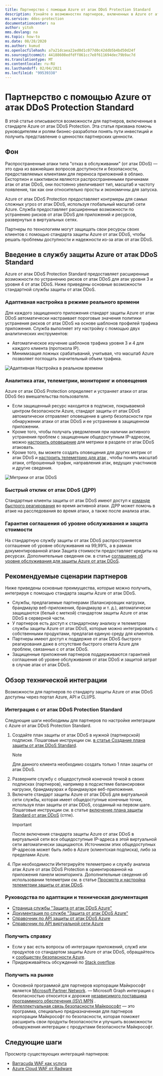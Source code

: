 ```yaml
---
title: Партнерство с помощью Azure от атак DDoS Protection Standard
description: Узнайте о возможностях партнеров, включенных в Azure от атак DDoS Protection Standard.
ms.service: ddos-protection
documentationcenter: na
author: yitoh
mms.devlang: na
ms.topic: how-to
ms.date: 08/28/2020
ms.author: kumud
ms.openlocfilehash: a7a21dcaea22ed0d1c077d0c42ddb5b4bd50d24f
ms.sourcegitcommit: 44188608edfdff861cc7e8f611694dec79b9ac7d
ms.translationtype: MT
ms.contentlocale: ru-RU
ms.lasthandoff: 02/04/2021
ms.locfileid: "99539338"
---
```

# <a name="partnering-with-azure-ddos-protection-standard"></a>Партнерство с помощью Azure от атак DDoS Protection Standard
В этой статье описываются возможности для партнеров, включенные в стандарте Azure от атак DDoS Protection. Эта статья призвана помочь руководителям и ролям бизнес-разработки понять пути инвестиций и получить представление о ценностях партнерских ценности.

## <a name="background"></a>Фон
Распространенные атаки типа "отказ в обслуживании" (от атак DDoS) — это одна из важнейших вопросов доступности и безопасности, предоставляемых клиентами для переноса приложений в облако. Екстортион и хакктивисм являются распространенными причинами атак от атак DDoS, они постоянно увеличивают тип, масштаб и частоту появления, так как они относительно просты и экономичны для запуска.

Azure от атак DDoS Protection предоставляет контрмеры для самых сложных угроз от атак DDoS, используя глобальный масштаб сети Azure. Служба предоставляет расширенные возможности по устранению рисков от атак DDoS для приложений и ресурсов, развернутых в виртуальных сетях.

Партнеры по технологиям могут защищать свои ресурсы своих клиентов с помощью стандарта защиты Azure от атак DDoS, чтобы решать проблемы доступности и надежности из-за атак от атак DDoS.

## <a name="introduction-to-azure-ddos-protection-standard"></a>Введение в службу защиты Azure от атак DDoS Standard
Azure от атак DDoS Protection Standard предоставляет расширенные возможности по устранению рисков от атак DDoS для атак уровня 3 и уровня 4 от атак DDoS. Ниже приведены основные возможности стандартной службы защиты от атак DDoS.

### <a name="adaptive-real-time-tuning"></a>Адаптивная настройка в режиме реального времени
Для каждого защищенного приложения стандарт защиты Azure от атак DDoS автоматически настраивает пороговые значения политики устранения рисков от атак DDoS на основе шаблонов профилей трафика приложения. Служба выполняет эту настройку с помощью двух аналитических инструментов:

- Автоматическое изучение шаблонов трафика уровня 3 и 4 для каждого клиента (протокола IP).
- Минимизация ложных срабатываний, учитывая, что масштаб Azure позволяет поглощать значительный объем трафика.

![Адаптивная Настройка в реальном времени](./media/ddos-protection-partner-onboarding/real-time-tuning.png)

### <a name="attack-analytics-telemetry-monitoring-and-alerting"></a>Аналитика атак, телеметрии, мониторинг и оповещения
Azure от атак DDoS Protection определяет и устраняет атаки от атак DDoS без вмешательства пользователя.

- Если защищенный ресурс находится в подписке, покрываемой центром безопасности Azure, стандарт защиты от атак DDoS автоматически отправляет оповещение в центр безопасности при обнаружении атаки от атак DDoS и ее устранении в защищенном приложении.
- Кроме того, чтобы получать уведомления при наличии активного устранения проблем с защищенным общедоступным IP-адресом, можно [настроить оповещение](alerts.md) для метрики в разделе от атак DDoS атаковать.
- Кроме того, вы можете создать оповещения для других метрик от атак DDoS и [настроить телеметрию для атак](telemetry.md) , чтобы понять масштаб атаки, отброшенный трафик, направления атак, ведущих участников и другие сведения.

![Метрики от атак DDoS](./media/ddos-protection-partner-onboarding/ddos-metrics.png)

### <a name="ddos-rapid-response-drr"></a>Быстрый отклик от атак DDoS (ДРР)
Стандартные клиенты защиты от атак DDoS имеют доступ к [команде быстрого реагирования](ddos-rapid-response.md) во время активной атаки. ДРР может помочь в атаке на расследования во время атаки, а также после анализа атак.

### <a name="sla-guarantee-and-cost-protection"></a>Гарантия соглашения об уровне обслуживания и защита стоимости
На стандартную службу защиты от атак DDoS распространяется соглашение об уровне обслуживания на 99,99%, а в рамках документированной атаки Защита стоимости предоставляет кредиты на ресурсах. Дополнительные сведения см. в статье [соглашение об уровне обслуживания для защиты Azure от атак DDoS](https://azure.microsoft.com/support/legal/sla/ddos-protection/v1_0/).

## <a name="featured-partner-scenarios"></a>Рекомендуемые сценарии партнеров
Ниже приведены основные преимущества, которые можно получить, интегрируя с помощью стандарта защиты Azure от атак DDoS.

- Службы, предлагаемые партнерами (балансировщик нагрузки, брандмауэр веб-приложения, брандмауэр и т. д.), автоматически защищаются (белый с меткой) стандартом защиты Azure от атак DDoS в серверной части.
- У партнеров есть доступ к стандартному анализу и телеметрии службы защиты Azure от атак DDoS, которые можно интегрировать с собственными продуктами, предлагая единую среду для клиентов.  
- Партнеры имеют доступ к поддержке от атак DDoS быстрого реагирования даже в отсутствие быстрого ответа Azure для проблем, связанных с от атак DDoS.
- Защищенные приложения партнеров поддерживаются гарантией соглашения об уровне обслуживания от атак DDoS и защитой затрат в случае атак от атак DDoS.

## <a name="technical-integration-overview"></a>Обзор технической интеграции
Возможности для партнеров по стандарту защиты Azure от атак DDoS доступны через портал Azure, API и CLI/PS.

### <a name="integrate-with-ddos-protection-standard"></a>Интеграция с от атак DDoS Protection Standard
Следующие шаги необходимы для партнеров по настройке интеграции с Azure от атак DDoS Protection Standard.
1. Создайте план защиты от атак DDoS в нужной (партнерской) подписке. Пошаговые инструкции см. [в статье Создание плана защиты от атак DDoS Standard](manage-ddos-protection.md#create-a-ddos-protection-plan).
   > [!NOTE]
   > Для данного клиента необходимо создать только 1 план защиты от атак DDoS. 
2. Разверните службу с общедоступной конечной точкой в своих подписках (партнеров), например в подсистеме балансировки нагрузки, брандмауэрах и брандмауэре веб-приложения. 
3. Включите стандарт защиты Azure от атак DDoS для виртуальной сети службы, которая имеет общедоступные конечные точки, используя план защиты от атак DDoS, созданный на первом шаге. Пошаговые инструкции см. в статье [включение плана защиты Standard от атак DDoS](manage-ddos-protection.md#enable-ddos-protection-for-an-existing-virtual-network) (стпе).
   > [!IMPORTANT] 
   > После включения стандарта защиты Azure от атак DDoS в виртуальной сети все общедоступные IP-адреса в этой виртуальной сети автоматически защищаются. Источником этих общедоступных IP-адресов может быть либо в Azure (клиентская подписка), либо за пределами Azure. 
4. При необходимости Интегрируйте телеметрию и службу анализа атак Azure от атак DDoS Protection в ориентированной на приложения панели мониторинга. Дополнительные сведения об использовании телеметрии см. в статье [Просмотр и настройка телеметрии защиты от атак DDoS](telemetry.md). 

### <a name="onboarding-guides-and-technical-documentation"></a>Руководства по адаптации и техническая документация

- [Страница службы "Защита от атак DDoS Azure"](https://azure.microsoft.com/services/ddos-protection/)
- [Документация по службе "Защита от атак DDoS Azure"](ddos-protection-overview.md)
- [Справочник по API защиты от атак DDoS Azure](/rest/api/virtualnetwork/ddosprotectionplans)
- [Справочник по API виртуальной сети Azure](/rest/api/virtualnetwork/virtualnetworks)

### <a name="get-help"></a>Получить справку

- Если у вас есть вопросы об интеграции приложений, служб или продуктов со стандартом защиты Azure от атак DDoS, обращайтесь к [сообществу безопасности Azure](https://techcommunity.microsoft.com/t5/security-identity/bd-p/Azure-Security).
- Придерживайтесь обсуждений по [Stack overflow](https://stackoverflow.com/tags/azure-ddos/).

### <a name="get-to-market"></a>Получить на рынке

- Основной программой для партнеров корпорации Майкрософт является [Microsoft Partner Network](https://partner.microsoft.com/). — Microsoft Graph интеграция с безопасностью относится к дорожке [независимого поставщика программного обеспечения (ISV) MPN](https://partner.microsoft.com/saas-solution-guide) .
- [Интеллектуальная связь безопасности Майкрософт](https://www.microsoft.com/security/business/intelligent-security-association?rtc=1) — это программа, специально предназначенная для партнеров корпорации Майкрософт по безопасности, которая поможет расширить свои продукты безопасности и улучшить возможности обнаружения интеграции с продуктами безопасности Майкрософт.

## <a name="next-steps"></a>Следующие шаги
Просмотр существующих интеграций партнеров:

- [Barracuda WAF как услуга](https://www.barracuda.com/waf-as-a-service)
- [Azure Cloud WAF от Radware](https://www.radware.com/resources/microsoft-azure/)

